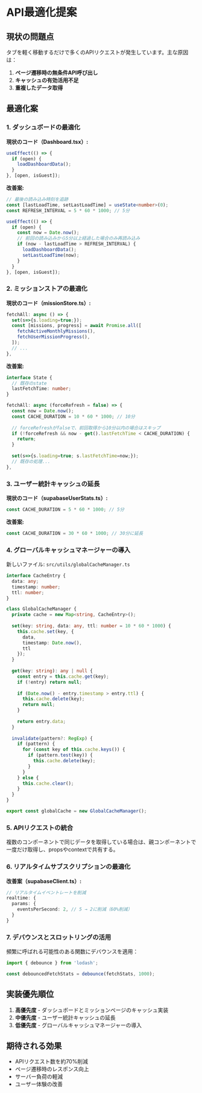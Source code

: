 # API最適化提案

## 現状の問題点

タブを軽く移動するだけで多くのAPIリクエストが発生しています。主な原因は：

1. **ページ遷移時の無条件API呼び出し**
2. **キャッシュの有効活用不足**
3. **重複したデータ取得**

## 最適化案

### 1. ダッシュボードの最適化

**現状のコード（Dashboard.tsx）:**
```typescript
useEffect(() => {
  if (open) {
    loadDashboardData();
  }
}, [open, isGuest]);
```

**改善案:**
```typescript
// 最後の読み込み時刻を追跡
const [lastLoadTime, setLastLoadTime] = useState<number>(0);
const REFRESH_INTERVAL = 5 * 60 * 1000; // 5分

useEffect(() => {
  if (open) {
    const now = Date.now();
    // 前回の読み込みから5分以上経過した場合のみ再読み込み
    if (now - lastLoadTime > REFRESH_INTERVAL) {
      loadDashboardData();
      setLastLoadTime(now);
    }
  }
}, [open, isGuest]);
```

### 2. ミッションストアの最適化

**現状のコード（missionStore.ts）:**
```typescript
fetchAll: async () => {
  set(s=>{s.loading=true;});
  const [missions, progress] = await Promise.all([
    fetchActiveMonthlyMissions(),
    fetchUserMissionProgress(),
  ]);
  // ...
},
```

**改善案:**
```typescript
interface State {
  // 既存のstate
  lastFetchTime: number;
}

fetchAll: async (forceRefresh = false) => {
  const now = Date.now();
  const CACHE_DURATION = 10 * 60 * 1000; // 10分
  
  // forceRefreshがfalseで、前回取得から10分以内の場合はスキップ
  if (!forceRefresh && now - get().lastFetchTime < CACHE_DURATION) {
    return;
  }
  
  set(s=>{s.loading=true; s.lastFetchTime=now;});
  // 既存の処理...
},
```

### 3. ユーザー統計キャッシュの延長

**現状のコード（supabaseUserStats.ts）:**
```typescript
const CACHE_DURATION = 5 * 60 * 1000; // 5分
```

**改善案:**
```typescript
const CACHE_DURATION = 30 * 60 * 1000; // 30分に延長
```

### 4. グローバルキャッシュマネージャーの導入

新しいファイル: `src/utils/globalCacheManager.ts`
```typescript
interface CacheEntry {
  data: any;
  timestamp: number;
  ttl: number;
}

class GlobalCacheManager {
  private cache = new Map<string, CacheEntry>();
  
  set(key: string, data: any, ttl: number = 10 * 60 * 1000) {
    this.cache.set(key, {
      data,
      timestamp: Date.now(),
      ttl
    });
  }
  
  get(key: string): any | null {
    const entry = this.cache.get(key);
    if (!entry) return null;
    
    if (Date.now() - entry.timestamp > entry.ttl) {
      this.cache.delete(key);
      return null;
    }
    
    return entry.data;
  }
  
  invalidate(pattern?: RegExp) {
    if (pattern) {
      for (const key of this.cache.keys()) {
        if (pattern.test(key)) {
          this.cache.delete(key);
        }
      }
    } else {
      this.cache.clear();
    }
  }
}

export const globalCache = new GlobalCacheManager();
```

### 5. APIリクエストの統合

複数のコンポーネントで同じデータを取得している場合は、親コンポーネントで一度だけ取得し、propsやcontextで共有する。

### 6. リアルタイムサブスクリプションの最適化

**改善案（supabaseClient.ts）:**
```typescript
// リアルタイムイベントレートを削減
realtime: {
  params: {
    eventsPerSecond: 2, // 5 → 2に削減（60%削減）
  }
}
```

### 7. デバウンスとスロットリングの活用

頻繁に呼ばれる可能性のある関数にデバウンスを適用：

```typescript
import { debounce } from 'lodash';

const debouncedFetchStats = debounce(fetchStats, 1000);
```

## 実装優先順位

1. **高優先度** - ダッシュボードとミッションページのキャッシュ実装
2. **中優先度** - ユーザー統計キャッシュの延長
3. **低優先度** - グローバルキャッシュマネージャーの導入

## 期待される効果

- APIリクエスト数を約70%削減
- ページ遷移時のレスポンス向上
- サーバー負荷の軽減
- ユーザー体験の改善
